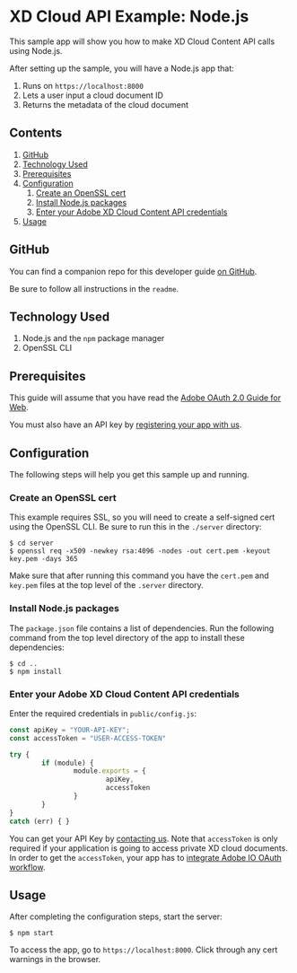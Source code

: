 # XD Cloud API Example: Node.js

This sample app will show you how to make XD Cloud Content API calls using Node.js.

After setting up the sample, you will have a Node.js app that:

1. Runs on `https://localhost:8000`
1. Lets a user input a cloud document ID
1. Returns the metadata of the cloud document

<!-- $ doctoc ./readme.md --title "## Contents" --entryprefix 1. --gitlab --maxlevel 3 -->
<!-- START doctoc generated TOC please keep comment here to allow auto update -->
<!-- DON'T EDIT THIS SECTION, INSTEAD RE-RUN doctoc TO UPDATE -->
## Contents

1. [GitHub](#github)
1. [Technology Used](#technology-used)
1. [Prerequisites](#prerequisites)
1. [Configuration](#configuration)
    1. [Create an OpenSSL cert](#create-an-openssl-cert)
    1. [Install Node.js packages](#install-nodejs-packages)
    1. [Enter your Adobe XD Cloud Content API credentials](#enter-your-adobe-xd-cloud-api-credentials)
1. [Usage](#usage)

<!-- END doctoc generated TOC please keep comment here to allow auto update -->

## GitHub

You can find a companion repo for this developer guide [on GitHub]().

Be sure to follow all instructions in the `readme`.

## Technology Used

1. Node.js and the `npm` package manager
1. OpenSSL CLI

## Prerequisites

This guide will assume that you have read the [Adobe OAuth 2.0 Guide for Web](https://www.adobe.io/authentication/auth-methods.html#!AdobeDocs/adobeio-auth/master/AuthenticationOverview/OAuthIntegration.md).

You must also have an API key by [registering your app with us](https://adobe.allegiancetech.com/surveys/JDQ78F/). 

## Configuration

The following steps will help you get this sample up and running.

### Create an OpenSSL cert

This example requires SSL, so you will need to create a self-signed cert using the OpenSSL CLI. Be sure to run this in the `./server` directory:

```
$ cd server
$ openssl req -x509 -newkey rsa:4096 -nodes -out cert.pem -keyout key.pem -days 365
```

Make sure that after running this command you have the `cert.pem` and `key.pem` files at the top level of the `.server` directory.

### Install Node.js packages

The `package.json` file contains a list of dependencies. Run the following command from the top level directory of the app to install these dependencies:

```
$ cd ..
$ npm install
```

### Enter your Adobe XD Cloud Content API credentials

Enter the required credentials in `public/config.js`:

```javascript
const apiKey = "YOUR-API-KEY";
const accessToken = "USER-ACCESS-TOKEN"

try {
        if (module) {
                module.exports = {
                        apiKey,
                        accessToken
                }
        }
}
catch (err) { }
```

You can get your API Key by [contacting us](https://adobe.allegiancetech.com/surveys/JDQ78F/). Note that `accessToken` is only required if your application is going to access private XD cloud documents. In order to get the `accessToken`, your app has to [integrate Adobe IO OAuth workflow](https://www.adobe.io/authentication/auth-methods.html#!AdobeDocs/adobeio-auth/master/OAuth/OAuth.md).

## Usage

After completing the configuration steps, start the server:

```
$ npm start
```

To access the app, go to `https://localhost:8000`. Click through any cert warnings in the browser.
